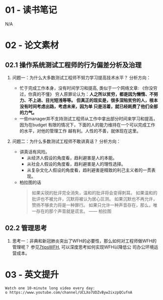 # 01 - 读书笔记

N/A

# 02 - 论文素材

## 02.1 操作系统测试工程师的行为偏差分析及治理

1. 问题一：为什么大多数测试工程师不努力学习提高技术水平？
   分析方向：
   * 忙于完成工作本身，没有时间学习和提高, 类似于一个网络文章:
     《你没穷过，你真的不懂》
     穷人原罪论认为：**人之所以贫穷，都是因为懒惰、不努力、不上进、目光短浅等等。
     但真正的现实是，很多深陷贫穷的人，根本没有时间考虑出路，考虑未来，因为单
     只是活着，就已经耗费了他们全部的力气。**
   * 一些manager并不支持测试工程师从工作中拿出部分时间来学习和提高，因为在budget
     有限的情况下，下面的人的能力维持在一个可以完成工作的水平，对他的管理工作
     越有利。人性的不善，就体现在这里。

2. 问题二：为什么多数测试工程师不敢讲真话？
   分析方向：
   * 讲真话有风险。
     * 从经济人假设的角度看，趋利避害是人的本能。
     * 从社会人假设的角度看，趋利避害是人的理性选择。
     * 从复杂文化人假设的角度看，趋利避害是精致的利己主义者的一贯表现。
   * 柏拉图的话
     > 如果尖锐的批评完全消失，温和的批评将会变得刺耳。
     > 如果温和的批评也不被允许，沉默将被认为居心叵测。
     > 如果沉默也不再允许，赞扬不够卖力将是一种罪行。
     > 如果只允许一种声音存在，那么，唯一存在的那个声音就是谎言。
     > —— 柏拉图

## 02.2 管理思考

1. 思考一：非典和新冠肺炎突出了WFH的必要性，那么如何对工程师做WFH的管理呢？
   参见[7tipsWFH](workingnotes/01.7tipsWFH.md), 可以深度思考如何实现WFH以降低公
   司办公环境运营成本。

# 03 - 英文提升

```
Watch one 10-minute long video every day:
o https://www.youtube.com/channel/UCLXo7UDZvByw2ixzpQCufnA
```
